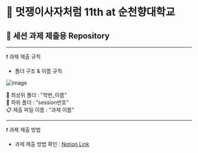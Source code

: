 # 🦁 멋쟁이사자처럼 11th at 순천향대학교
  
## 📝 세션 과제 제출용 Repository

---

❗ 과제 제출 규칙

- 폴더 구조 & 이름 규칙  
  
![image](https://user-images.githubusercontent.com/64149514/111037422-3b84f800-8467-11eb-8d60-a5bc75e00f66.png)

📂 최상위 폴더 : "학번_이름"  
📂 하위 폴더 : "session번호"  
📋 제출 파일 이름 : "과제 이름"  

---

❗ 과제 제출 방법   
    
- 과제 제출 방법 확인 : [Notion Link](https://www.notion.so/55d91cd44a4c47a5a5b09168d5c057d0)  
